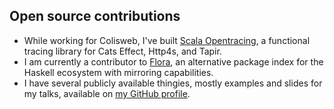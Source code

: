 ## Open source contributions

- While working for Colisweb, I've built [Scala Opentracing](https://github.com/Colisweb/scala-opentracing), a functional tracing library for Cats Effect,
Http4s, and Tapir.
- I am currently a contributor to [Flora](https://github.com/flora-pm/flora-server), an alternative package index for the Haskell ecosystem with mirroring capabilities.
- I have several publicly available thingies, mostly examples and slides for my talks, available 
on [my GitHub profile](https://github.com/gbogard).

